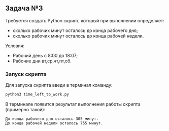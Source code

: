 ## Задача №3
Требуется создать Python скрипт, который при выполнении определяет:
- сколько рабочих минут осталось до конца рабочего дня;
- сколько рабочих минут осталось до конца рабочей недели.

Условия:
- Рабочий день с 8:00 до 18:07;
- Рабочие дни вт,ср,чт,пт,сб.


### Запуск скрипта
Для запуска скрипта введи в терминал команду:

```bash
python3 time_left_to_work.py
```

В терминале появится результат выполнения работы скрипта (примерно такой):
```
До конца рабочего дня осталось 305 минут.
До конца рабочей недели осталось 755 минут.
```
